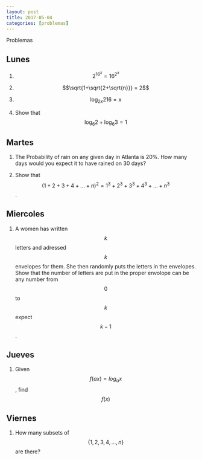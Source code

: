```yaml
---
layout: post
title: 2017-05-04
categories: [problemas]
---
```


Problemas

## Lunes

1. $$2^{16^x} = 16^{2^x}$$

2. $$\sqrt{1+\sqrt{2+\sqrt{n}}} = 2$$

3. $$\log_{2x} 216 = x$$

4. Show that $$\log_6 2 + \log_6 3 = 1$$

## Martes

1. The Probability of rain on any given day in Atlanta is 20%. How many days would you expect it to have rained on 30 days?

2. Show that $$(1 + 2 + 3 + 4 + ... + n )^2 = 1^3 + 2^3 + 3^3 + 4^3 + ... + n^3$$.

## Miercoles

1. A women has written $$k$$ letters and adressed $$k$$ envelopes for them. She then randomly puts the letters in the envelopes. Show that the number of letters are put in the proper envolope can be any number from $$0$$ to $$k$$ expect $$k - 1$$.

## Jueves

1. Given $$f(ax) = log_a x$$,  find $$f(x)$$

## Viernes

1. How many subsets of $$\{1,2,3,4,...,n\}$$ are there?
